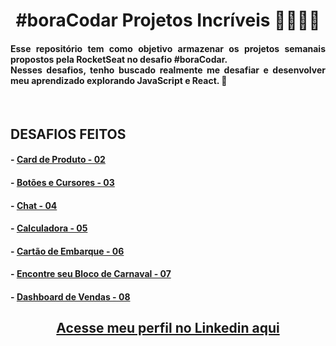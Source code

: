  <h1 align="center"><strong>#boraCodar Projetos Incríveis 👩🏻‍🚀✨</strong></h1>

<h4 align="justify">Esse repositório tem como objetivo armazenar os projetos semanais propostos pela RocketSeat no desafio #boraCodar. <br> Nesses desafios, tenho buscado realmente me desafiar e desenvolver meu aprendizado explorando JavaScript e React. 🚀 </h4>
<br>
<h2><strong>DESAFIOS FEITOS</strong></h2>

#### - [<strong>Card de Produto - 02</strong>](https://github.com/tthayza/bora-codar/tree/main/product-card)
#### - [<strong>Botões e Cursores - 03 </strong>](https://github.com/tthayza/bora-codar/tree/main/buttons-cursors)
#### - [<strong>Chat - 04</strong>](https://github.com/tthayza/bora-codar/tree/main/chat)
#### - [<strong>Calculadora - 05</strong>](https://github.com/tthayza/bora-codar/tree/main/calculator)
#### - [<strong>Cartão de Embarque - 06</strong>](https://github.com/tthayza/bora-codar/tree/main/boarding-pass)
#### - [<strong>Encontre seu Bloco de Carnaval - 07</strong>](https://github.com/tthayza/bora-codar/tree/main/find-your-block)
#### - [<strong>Dashboard de Vendas - 08</strong>](https://github.com/tthayza/bora-codar/tree/main/dashboard)


<h2 align="center"><strong><a href="https://www.linkedin.com/in/tthayza-oliveira/">Acesse meu perfil no Linkedin aqui</a> </strong></h2>
